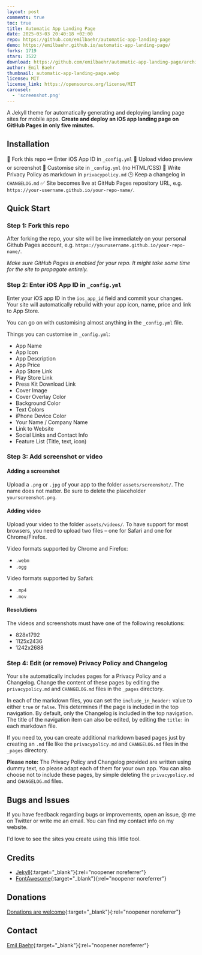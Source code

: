 ```yaml
---
layout: post
comments: true
toc: true
title: Automatic App Landing Page
date: 2025-03-03 20:40:18 +02:00
repo: https://github.com/emilbaehr/automatic-app-landing-page
demo: https://emilbaehr.github.io/automatic-app-landing-page/
forks: 1719
stars: 3522
download: https://github.com/emilbaehr/automatic-app-landing-page/archive/refs/heads/master.zip
author: Emil Baehr
thumbnail: automatic-app-landing-page.webp
license: MIT
license_link: https://opensource.org/license/MIT
carousel:
  - 'screenshot.png'
---
```


A Jekyll theme for automatically generating and deploying landing page sites for mobile apps. **Create and deploy an iOS app landing page on GitHub Pages in only five minutes.**

## Installation

🔧 Fork this repo
🗝 Enter iOS App ID in `_config.yml`
📲 Upload video preview or screenshot
🎨 Customise site in `_config.yml` (no HTML/CSS)
📝 Write Privacy Policy as markdown in `privacypolicy.md`
🕒 Keep a changelog in `CHANGELOG.md`
✅ Site becomes live at GitHub Pages repository URL, e.g. `https://your-username.github.io/your-repo-name/`.

## Quick Start

### Step 1: Fork this repo

After forking the repo, your site will be live immediately on your personal Github Pages account, e.g. `https://yourusername.github.io/your-repo-name/`.

*Make sure GitHub Pages is enabled for your repo. It might take some time for the site to propagate entirely.*

### Step 2: Enter iOS App ID in `_config.yml`

Enter your iOS app ID in the `ios_app_id` field and commit your changes. Your site will automatically rebuild with your app icon, name, price and link to App Store.

You can go on with customising almost anything in the `_config.yml` file.

Things you can customise in `_config.yml`:

- App Name
- App Icon
- App Description
- App Price
- App Store Link
- Play Store Link
- Press Kit Download Link
- Cover Image
- Cover Overlay Color
- Background Color
- Text Colors
- iPhone Device Color
- Your Name / Company Name
- Link to Website
- Social Links and Contact Info
- Feature List (Title, text, icon)

### Step 3: Add screenshot or video

#### Adding a screenshot

Upload a `.png` or `.jpg` of your app to the folder `assets/screenshot/`. The name does not matter. Be sure to delete the placeholder `yourscreenshot.png`.

#### Adding video

Upload your video to the folder `assets/videos/`. To have support for most browsers, you need to upload two files – one for Safari and one for Chrome/Firefox.

Video formats supported by Chrome and Firefox:

- `.webm`
- `.ogg`

Video formats supported by Safari:

- `.mp4`
- `.mov`

#### Resolutions

The videos and screenshots must have one of the following resolutions:

- 828x1792
- 1125x2436
- 1242x2688

### Step 4: Edit (or remove) Privacy Policy and Changelog

Your site automatically includes pages for a Privacy Policy and a Changelog. Change the content of these pages by editing the `privacypolicy.md` and `CHANGELOG.md` files in the `_pages` directory.

In each of the markdown files, you can set the `include_in_header:` value to either `true` or `false`. This determines if the page is included in the top navigation.
By default, only the Changelog is included in the top navigation. The title of the navigation item can also be edited, by editing the `title:` in each markdown file.

If you need to, you can create additional markdown based pages just by creating an `.md` file like the `privacypolicy.md` and `CHANGELOG.md` files in the `_pages` directory.

**Please note:** The Privacy Policy and Changelog provided are written using dummy text, so please adapt each of them for your own app.
You can also choose not to include these pages, by simple deleting the `privacypolicy.md` and `CHANGELOG.md` files.

## Bugs and Issues

If you have feedback regarding bugs or improvements, open an issue, @ me on Twitter or write me an email. You can find my contact info on my website.

I'd love to see the sites you create using this little tool.

## Credits

- [Jekyll](https://github.com/jekyll/jekyll){:target="_blank"}{:rel="noopener noreferrer"}
- [FontAwesome](https://fontawesome.github.io/Font-Awesome/){:target="_blank"}{:rel="noopener noreferrer"}

## Donations

[Donations are welcome](https://www.paypal.com/cgi-bin/webscr?cmd=_donations&business=S8ZZT3JXJPN92&currency_code=USD&source=url){:target="_blank"}{:rel="noopener noreferrer"}

## Contact

[Emil Baehr](https://emilbaehr.com/){:target="_blank"}{:rel="noopener noreferrer"}
